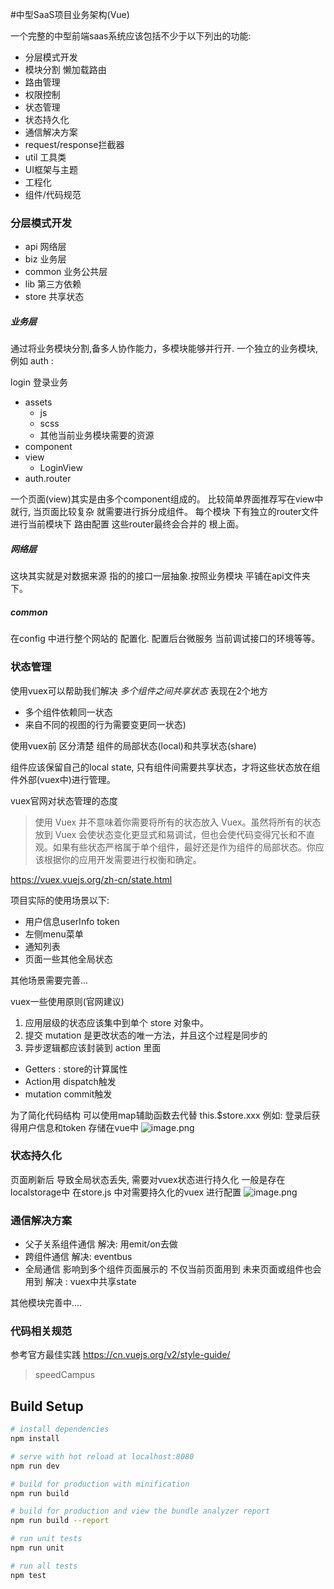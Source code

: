 #中型SaaS项目业务架构(Vue)

一个完整的中型前端saas系统应该包括不少于以下列出的功能:

* 分层模式开发
* 模块分割 懒加载路由
* 路由管理
* 权限控制
* 状态管理
* 状态持久化
* 通信解决方案
* request/response拦截器
* util 工具类
* UI框架与主题
* 工程化
* 组件/代码规范



### 分层模式开发

* api 网络层
* biz 业务层   
* common  业务公共层
* lib  第三方依赖
* store 共享状态


##### 业务层

通过将业务模块分割,备多人协作能力，多模块能够并行开.
一个独立的业务模块,例如 auth :

login 登录业务
* assets
  * js  
  * scss
  * 其他当前业务模块需要的资源
* component
* view 
    * LoginView
* auth.router
    

一个页面(view)其实是由多个component组成的。
比较简单界面推荐写在view中就行, 当页面比较复杂 就需要进行拆分成组件。
每个模块 下有独立的router文件 进行当前模块下 路由配置  这些router最终会合并的 根上面。




##### 网络层
这块其实就是对数据来源 指的的接口一层抽象.按照业务模块 平铺在api文件夹下。


##### common
在config 中进行整个网站的 配置化.
配置后台微服务 当前调试接口的环境等等。




### 状态管理

使用vuex可以帮助我们解决  *多个组件之间共享状态* 表现在2个地方

* 多个组件依赖同一状态   
* 来自不同的视图的行为需要变更同一状态)


使用vuex前 区分清楚 组件的局部状态(local)和共享状态(share)

组件应该保留自己的local state, 只有组件间需要共享状态，才将这些状态放在组件外部(vuex中)进行管理。

vuex官网对状态管理的态度

> 使用 Vuex 并不意味着你需要将所有的状态放入 Vuex。虽然将所有的状态放到 Vuex 会使状态变化更显式和易调试，但也会使代码变得冗长和不直观。如果有些状态严格属于单个组件，最好还是作为组件的局部状态。你应该根据你的应用开发需要进行权衡和确定。

https://vuex.vuejs.org/zh-cn/state.html

项目实际的使用场景以下:
* 用户信息userInfo token
* 左侧menu菜单
* 通知列表
* 页面一些其他全局状态

其他场景需要完善...

vuex一些使用原则(官网建议)
> 
1. 应用层级的状态应该集中到单个 store 对象中。
2. 提交 mutation 是更改状态的唯一方法，并且这个过程是同步的
3. 异步逻辑都应该封装到 action 里面

* Getters : store的计算属性   
* Action用 dispatch触发
* mutation commit触发



为了简化代码结构 可以使用map辅助函数去代替 this.$store.xxx
例如:
登录后获得用户信息和token 存储在vue中
![image.png](https://upload-images.jianshu.io/upload_images/326507-a403c7d4fb8e1bf2.png?imageMogr2/auto-orient/strip%7CimageView2/2/w/1240)


### 状态持久化
页面刷新后 导致全局状态丢失, 需要对vuex状态进行持久化 一般是存在localstorage中
在store.js 中对需要持久化的vuex 进行配置
![image.png](https://upload-images.jianshu.io/upload_images/326507-ee5fa781568ed70e.png?imageMogr2/auto-orient/strip%7CimageView2/2/w/1240)


### 通信解决方案
* 父子关系组件通信  解决: 用emit/on去做
* 跨组件通信  解决: eventbus
* 全局通信  影响到多个组件页面展示的 不仅当前页面用到 未来页面或组件也会用到  解决 : vuex中共享state



其他模块完善中....


### 代码相关规范
参考官方最佳实践
https://cn.vuejs.org/v2/style-guide/



> speedCampus

## Build Setup

``` bash
# install dependencies
npm install

# serve with hot reload at localhost:8080
npm run dev

# build for production with minification
npm run build

# build for production and view the bundle analyzer report
npm run build --report

# run unit tests
npm run unit

# run all tests
npm test
```
